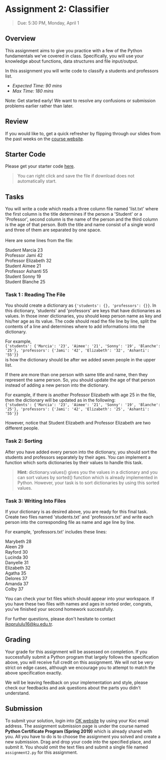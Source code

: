 # Assignment 2: Classifier
> Due: 5:30 PM, Monday, April 1

## Overview
This assignment aims to give you practice with a few of the Python fundamentals we've covered in class. Specifically, you will use your knowledge about functions, data structures and file input/output.

In this assignment you will write code to classify a students and professors list.

- *Expected Time: 90 mins*
- *Max Time: 180 mins*

Note: Get started early! We want to resolve any confusions or submission problems earlier rather than later.

## Review

If you would like to, get a quick refresher by flipping through our slides from the past weeks on the [course website](https://koltpython.github.io/lecture).

## Starter Code
Please get your starter code [here](https://github.com/koltpython/python-assignments/raw/master/Assignment2/connect_four.py).

> You can right click and save the file if download does not automatically start.

## Tasks

You will write a code which reads a three column file named 'list.txt' where the first column is the title determines if the person a 'Student' or a 'Professor', second column is the name of the person and the third column is the age of that person. Both the title and name consist of a single word and three of them are separated by one space. \
\
Here are some lines from the file:

Student Marcia 23\
Professor Jami 42\
Professor Elizabeth 32\
Student Aimee 21\
Professor Ashanti 55\
Student Sonny 19\
Student Blanche 25


### Task 1 : Reading The File
You should create a dictionary as 
`{'students': {}, 'professors': {}}`. In this dictionary, 'students' and 'professors' are keys that have dictionaries as values. In those inner dictionaries, you should keep person name as key and his/her age as its value. The code should read the file line by line, split the contents of a line and determines where to add informations into the dictionary. 

For example,\
`{'students': {'Marcia': '23', 'Aimee': '21', 'Sonny': '19', 'Blanche': '25'}, 'professors': {'Jami': '42', 'Elizabeth': '32', 'Ashanti': '55'}} ` \
is how the dictionary should be after we added seven people in the upper list. 

If there are more than one person with same title and name, then they represent the same person. So, you should update the age of that person instead of adding a new person into the dictionary. 

For example, if there is another Professor Elizabeth with age 25 in the file, then the dictionary will be updated as in the following:\
`{'students': {'Marcia': '23', 'Aimee': '21', 'Sonny': '19', 'Blanche': '25'}, 'professors': {'Jami': '42', 'Elizabeth': '25', 'Ashanti': '55'}} `

However, notice that Student Elizabeth and Professor Elizabeth are two different people.

### Task 2: Sorting
After you have added every person into the dictionary, you should sort the students and professors separately by their ages. You can implement a function which sorts dictionaries by their values to handle this task. 

> **Hint:** dictionary.values() gives you the values in a dictionary and you can sort values by sorted() function which is already implemented in Python. However, your task is to sort dictionaries by using this sorted values. 

### Task 3: Writing Into Files

If your dictionary is as desired above, you are ready for this final task. Create two files named 'students.txt' and 'professors.txt' and write each person into the corresponding file as name and age line by line.

For example, 'professors.txt' includes these lines:

Marybeth 28\
Aleen 29\
Rayford 30\
Lucinda 30\
Danyelle 31\
Elizabeth 32\
Agatha 35\
Delores 37\
Amanda 37\
Colby 37

You can check your txt files which should appear into your workspace. If you have these two files with names and ages in sorted order, congrats, you've finished your second homework successfully. 

For further questions, please don't hesitate to contact [ikoprululu16@ku.edu.tr](mailto:ikoprululu16@ku.edu.tr).

## Grading

Your grade for this assignment will be assessed on completion. If you successfully submit a Python program that largely follows the specification above, you will receive full credit on this assignment. We will not be very strict on edge cases, although we encourage you to attempt to match the above specification exactly.

We will be leaving feedback on your implementation and style, please check our feedbacks and ask questions about the parts you didn't understand.

## Submission

To submit your solution, login into [OK website](https://okpy.org) by using your Koc email address. The assignment submission page is under the course named **Python Certificate Program (Spring 2019)** which is already shared with you. All you have to do is to choose the assignment you solved and create a new submission. Drag and drop your code into the specified place, and submit it. You should omit the text files and submit a single file named `assignment2.py` for this assignment.